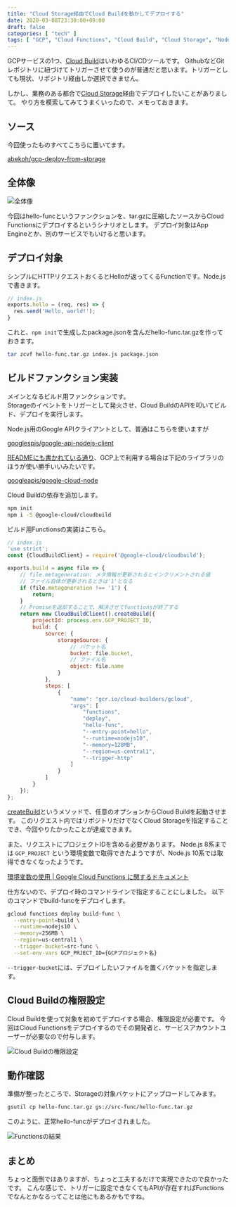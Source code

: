 ```yaml
---
title: "Cloud Storage経由でCloud Buildを動かしてデプロイする"
date: 2020-03-08T23:30:00+09:00
draft: false
categories: [ "tech" ]
tags: [ "GCP", "Cloud Functions", "Cloud Build", "Cloud Storage", "Node.js", "JavaScript" ]
---
```


GCPサービスの1つ、[Cloud Build](https://cloud.google.com/cloud-build)はいわゆるCI/CDツールです。
GithubなどGitレポジトリに紐づけてトリガーさせて使うのが普通だと思います。トリガーとしても現状、リポジトリ経由しか選択できません。

しかし、業務のある都合で[Cloud Storage](https://cloud.google.com/storage)経由でデプロイしたいことがありまして。
やり方を模索してみてうまくいったので、メモっておきます。

## ソース
今回使ったものすべてこちらに置いてます。

[abekoh/gcp-deploy-from-storage](https://github.com/abekoh/gcp-deploy-from-storage)

## 全体像
![全体像](/images/gcp-deploy-functions-from-storage.svg)

今回はhello-funcというファンクションを、tar.gzに圧縮したソースからCloud Functionsにデプロイするというシナリオとします。
デプロイ対象はApp Engineとか、別のサービスでもいけると思います。

## デプロイ対象
シンプルにHTTPリクエストおくるとHelloが返ってくるFunctionです。Node.jsで書きます。
```javascript
// index.js
exports.hello = (req, res) => {
  res.send('Hello, world!');
}
```
これと、`npm init`で生成したpackage.jsonを含んだhello-func.tar.gzを作っておきます。
```bash
tar zcvf hello-func.tar.gz index.js package.json
```

## ビルドファンクション実装
メインとなるビルド用ファンクションです。  
Storageのイベントをトリガーとして発火させ、Cloud BuildのAPIを叩いてビルド、デプロイを実行します。

Node.js用のGoogle APIクライアントとして、普通はこちらを使いますが

[googlespis/google-api-nodejs-client](https://github.com/googleapis/google-api-nodejs-client)

[READMEにも書かれている通り](https://github.com/googleapis/google-api-nodejs-client#working-with-google-cloud-platform-apis)、GCP上で利用する場合は下記のライブラリのほうが使い勝手いいみたいです。

[googleapis/google-cloud-node](https://github.com/googleapis/google-cloud-node)

Cloud Buildの依存を追加します。

```bash
npm init
npm i -S @google-cloud/cloudbuild
```

ビルド用Functionsの実装はこちら。
```javascript
// index.js
'use strict';
const {CloudBuildClient} = require('@google-cloud/cloudbuild');

exports.build = async file => {
    // file.metageneration: メタ情報が更新されるとインクリメントされる値
    // ファイル自体が更新されるときは'1'となる
    if (file.metageneration !== '1') {
        return;
    }
    // Promiseを返却することで、解決させてfunctionsが終了する
    return new CloudBuildClient().createBuild({
        projectId: process.env.GCP_PROJECT_ID,
        build: {
            source: {
                storageSource: {
                    // バケット名
                    bucket: file.bucket,
                    // ファイル名
                    object: file.name
                }
            },
            steps: [
                {
                    "name": "gcr.io/cloud-builders/gcloud",
                    "args": [
                        "functions",
                        "deploy",
                        "hello-func",
                        "--entry-point=hello",
                        "--runtime=nodejs10",
                        "--memory=128MB",
                        "--region=us-central1",
                        "--trigger-http"
                    ]
                }
            ]
        }
    });
};
```

[createBuild](https://googleapis.dev/nodejs/cloudbuild/latest/v1.CloudBuildClient.html#createBuild)というメソッドで、任意のオプションからCloud Buildを起動させます。
このリクエスト内ではリポジトリだけでなくCloud Storageを指定することでき、今回やりたかったことが達成できます。

また、リクエストにプロジェクトIDを含める必要があります。
Node.js 8系までは `GCP_PROJECT` という環境変数で取得できたようですが、Node.js 10系では取得できなくなったようです。

[環境変数の使用 | Google Cloud Functions に関するドキュメント](https://cloud.google.com/functions/docs/env-var#environment_variables_set_automatically)

仕方ないので、デプロイ時のコマンドラインで指定することにしました。
以下のコマンドでbuild-funcをデプロイします。

```bash
gcloud functions deploy build-func \
  --entry-point=build \
  --runtime=nodejs10 \
  --memory=256MB \
  --region=us-central1 \
  --trigger-bucket=src-func \
  --set-env-vars GCP_PRJECT_ID={GCPプロジェクト名}
```

`--trigger-bucket`には、デプロイしたいファイルを置くバケットを指定します。

## Cloud Buildの権限設定
Cloud Buildを使って対象を初めてデプロイする場合、権限設定が必要です。
今回はCloud Functionsをデプロイするのでその開発者と、サービスアカウントユーザーが必要なので付与します。

![Cloud Buildの権限設定](/images/cloud-build-settings.png)

## 動作確認
準備が整ったところで、Storageの対象バケットにアップロードしてみます。

```bash
gsutil cp hello-func.tar.gz gs://src-func/hello-func.tar.gz
```

このように、正常hello-funcがデプロイされました。

![Functionsの結果](/images/result-hello-func.png)

## まとめ
ちょっと面倒ではありますが、ちょっと工夫するだけで実現できたので良かったです。
こんな感じで、トリガーに設定できなくてもAPIが存在すればFunctionsでなんとかなるってことは他にもあるかもですね。
